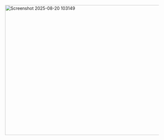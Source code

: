 <img width="662" height="425" alt="Screenshot 2025-08-20 103149" src="https://github.com/user-attachments/assets/b11a6319-841d-434e-b36d-71034a86caa7" />
